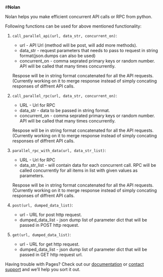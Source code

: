 
#**Nolan**


Nolan helps you make efficient concurrent API calls or RPC from python.

Following functions can be used for above mentioned functionality:

1. `call_parallel_api(url, data_str, concurrent_on)`:
    - url - API Url (method will be post, will add more methods).
    - data_str - request parameters that needs to pass to request in string format(json.dumps can also be used)
    - concurrent_on - comma seprated primary keys or random number. API will be called that many times concurrently.
    
    Respose will be in string format concatenated for all the API requests. (Currently working on it to merge response     instead of simply concating responses of diffrent API calls.

2. `call_parallel_rpc(url, data_str, concurrent_on)`:
    - URL - Url for RPC
    - data_str - data to be passed in string format.
    - concurrent_on - comma seprated primary keys or random number. API will be called that many times concurrently.
    
    Respose will be in string format concatenated for all the API requests. (Currently working on it to merge response     instead of simply concating responses of diffrent API calls.

3. `parallel_rpc_with_data(url, data_str_list)`:
    - URL - Url for RPC
    - data_str_list - will contain data for each concurrent call. RPC will be called concurrently for all items in list with given values as parameters.
    
    Respose will be in string format concatenated for all the API requests. (Currently working on it to merge response     instead of simply concating responses of diffrent API calls.

4. `post(url, dumped_data_list)`:
    - url - URL for post http request.
    - dumped_data_list - json dump list of parameter dict that will be passed in POST http request.

5. `get(url, dumped_data_list)`:
    - url - URL for get http request.
    - dumped_data_list - json dump list of parameter dict that will be passed in GET http request url.

Having trouble with Pages? Check out our [documentation](https://help.github.com/categories/github-pages-basics/) or [contact support](https://github.com/contact) and we’ll help you sort it out.
